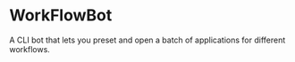 # WorkFlowBot
A CLI bot that lets you preset and open a batch of applications for different workflows. 
